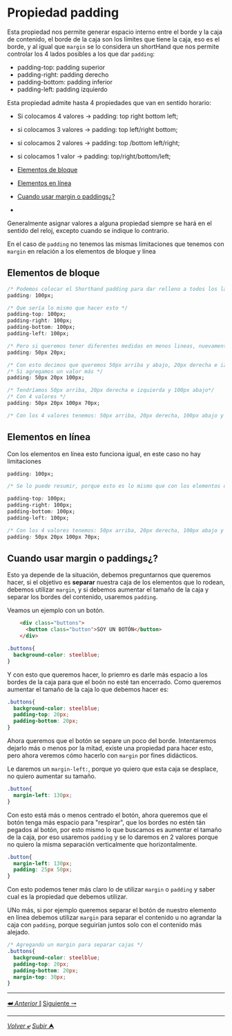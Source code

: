 # Propiedad padding

Esta propiedad nos permite generar espacio interno entre el borde y la caja de contenido, el borde de la caja son los límites que tiene la caja, eso es el borde, y al igual que `margin` se lo considera un shortHand que nos permite controlar los 4 lados posibles a los que dar ``padding``:

* padding-top: padding superior
* padding-right: padding derecho
* padding-bottom: padding inferior
* padding-left: padding izquierdo

Esta propiedad admite hasta 4 propiedades que van en sentido horario:

* Si colocamos 4 valores -> padding: top right bottom left;
* si colocamos 3 valores -> padding: top left/right bottom;
* si colocamos 2 valores -> padding: top /bottom left/right;
* si colocamos 1 valor -> padding: top/right/bottom/left;

* [Elementos de bloque](#elementos-de-bloque)
* [Elementos en línea](#elementos-en-línea)
* [Cuando usar margin o paddings¿?](#cuando-usar-margin-o-paddings¿)
* []()

Generalmente asignar valores a alguna propiedad siempre se hará en el sentido del reloj, excepto cuando se indique lo contrario.

En el caso de `padding` no tenemos las mismas limitaciones que tenemos con `margin` en relación a los elementos de bloque y línea

## Elementos de bloque

```CSS
/* Podemos colocar el Shorthand padding para dar relleno a todos los lados por igual */
padding: 100px;

/* Que sería lo mismo que hacer esto */
padding-top: 100px;
padding-right: 100px;
padding-bottom: 100px;
padding-left: 100px;

/* Pero si queremos tener diferentes medidas en menos lineas, nuevamente podemos usar el ShortHand padding */
padding: 50px 20px;

/* Con esto decimos que queremos 50px arriba y abajo, 20px derecha e izquierda  */
/* Si agregamos un valor más */
padding: 50px 20px 100px;

/* Tendríamos 50px arriba, 20px derecha e izquierda y 100px abajo*/
/* Con 4 valores */
padding: 50px 20px 100px 70px;

/* Con los 4 valores tenemos: 50px arriba, 20px derecha, 100px abajo y por último 70px izquierda */
```
## Elementos en línea

Con los elementos en línea esto funciona igual, en este caso no hay limitaciones

```CSS
padding: 100px;

/* Se lo puede resumir, porque esto es lo mismo que con los elementos de bloque */

padding-top: 100px;
padding-right: 100px;
padding-bottom: 100px;
padding-left: 100px;

/* Con los 4 valores tenemos: 50px arriba, 20px derecha, 100px abajo y por último 70px izquierda */
padding: 50px 20px 100px 70px;
```

## Cuando usar margin o paddings¿?

Esto ya depende de la situación, debemos preguntarnos que queremos hacer, si el objetivo es **separar** nuestra caja de los elementos que lo rodean, debemos utilizar `margin`, y si debemos aumentar el tamaño de la caja y separar los bordes del contenido, usaremos `padding`.

Veamos un ejemplo con un botón.

```HTML
    <div class="buttons">
      <button class="button">SOY UN BOTÓN</button>
    </div>
```
```CSS
.buttons{
  background-color: steelblue;
}
```
Y con esto que queremos hacer, lo priemro es darle más espacio a los bordes de la caja para que el boón no esté tan encerrado. Como queremos aumentar el tamaño de la caja lo que debemos hacer es:

```CSS
.buttons{
  background-color: steelblue;
  padding-top: 20px;
  padding-bottom: 20px;
}
```
Ahora queremos que el botón se separe un poco del borde. Intentaremos dejarlo más o menos por la mitad, existe una propiedad para hacer esto, pero ahora veremos cómo hacerlo con ``margin`` por fines didácticos.

Le daremos un `margin-left:`, porque yo quiero que esta caja se desplace, no quiero aumentar su tamaño.

```CSS
.button{
  margin-left: 130px;
}
```

Con esto está más o menos centrado el botón, ahora queremos que el botón tenga más espacio para "respirar", que los bordes no estén tán pegados al botón, por esto mismo lo que buscamos es aumentar el tamaño de la caja, por eso usaremos `padding` y se lo daremos en 2 valores porque no quiero la misma separación verticalmente que horizontalmente.

```CSS
.button{
  margin-left: 130px;
  padding: 25px 50px;
}
```

Con esto podemos tener más claro lo de utilizar `margin` o `padding` y saber cual es la propiedad que debemos utilizar.

UNo más, si por ejemplo queremos separar el botón de nuestro elemento en línea debemos utilizar `margin` para separar el contenido u no agrandar la caja con `padding`, porque seguirían juntos solo con el contenido más alejado.

```CSS
/* Agregando un margin para separar cajas */
.buttons{
  background-color: steelblue;
  padding-top: 20px;
  padding-bottom: 20px;
  margin-top: 30px;
}
```

---

[**&#11176;** *Anterior* &#11007;](/teoria/teoriaBoxModel/02_borde.md "Border") 
[Siguiente **&#129042;**](/teoria/teoriaBoxModel/04_margin.md "Margin")

---

[*Volver* **&ldca;**](/teoria/README.md "Menu principal") 
[*Subir* **&#11165;**](# "Ir al título")